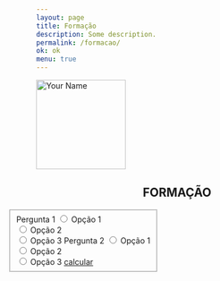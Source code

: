 ```yaml
---
layout: page
title: Formação
description: Some description.
permalink: /formacao/
ok: ok
menu: true
---
```


<img itemprop="image" class="img-rounded" src="http://pacceqx.github.io\assets\img\icons\read.svg" alt="Your Name" style="width: 160px;">
<h2 style="text-align: center;">FORMAÇÃO</h2>
<style type="text/css" media="screen">
@font-face {
  font-family: 'Josefin Sans';
  font-style: normal;
  font-weight: 400;
  src: local('Josefin Sans Regular'), local('JosefinSans-Regular'), url(https://fonts.gstatic.com/s/josefinsans/v14/Qw3aZQNVED7rKGKxtqIqX5EUDXx9.ttf) format('truetype');
}
@font-face {
  font-family: 'Josefin Sans';
  font-style: normal;
  font-weight: 700;
  src: local('Josefin Sans Bold'), local('JosefinSans-Bold'), url(https://fonts.gstatic.com/s/josefinsans/v14/Qw3FZQNVED7rKGKxtqIqX5Ectllte10k.ttf) format('truetype');
}
.container { 
  overflow-Y: hidden;
  display:flex;
  flex-flow: row wrap;
  justify-content:space-between; 
  margin-left: -50px;
}
#celula{
  height: 500px; 
  width: 250px;
  text-align: center;
  margin-left: auto;
  margin-right: auto;
  font-family: 'Josefin Sans';
}
ul {
list-style-type: none;
}
</style>
<script>
    function calcular() {
	    var fomulario = document.getElementById("formulario");
		var pg1 = formulario.pg1.value;
		var pg2 = formulario.pg2.value;
		soma = parseInt (pg1) + parseInt (pg2); 
		alert ("Soma" + soma);
    }


</script>


<div class="container">  
<form id="formulario">
<fieldset>
    <label for="pergunta">Pergunta 1</label>
        <input type="radio" id="pg1" name="pg1" value="5">
        <label for="pg1">Opção 1</label><br>
        <input type="radio" id="pg1" name="pg1" value="3">
        <label for="pg1">Opção 2</label><br>
        <input type="radio" id="other" name="pg1" value="2">
        <label for="other">Opção 3</label>
    <label for="pergunta">Pergunta 2</label>
        <input type="radio" id="pg2" name="pg2" value="5">
        <label for="pg2">Opção 1</label><br>
        <input type="radio" id="pg2" name="pg2" value="3">
        <label for="pg2">Opção 2</label><br>
        <input type="radio" id="other" name="pg2" value="2">
        <label for="other">Opção 3</label>
	<a href="#" onclick="calcular();">calcular</a>
</fieldset>
</form>
    </div>
   
